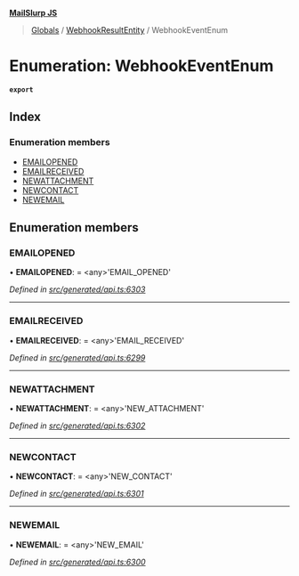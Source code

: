 **[MailSlurp JS](../README.md)**

> [Globals](../README.md) / [WebhookResultEntity](../modules/webhookresultentity.md) / WebhookEventEnum

# Enumeration: WebhookEventEnum

**`export`** 

## Index

### Enumeration members

* [EMAILOPENED](webhookresultentity.webhookeventenum.md#emailopened)
* [EMAILRECEIVED](webhookresultentity.webhookeventenum.md#emailreceived)
* [NEWATTACHMENT](webhookresultentity.webhookeventenum.md#newattachment)
* [NEWCONTACT](webhookresultentity.webhookeventenum.md#newcontact)
* [NEWEMAIL](webhookresultentity.webhookeventenum.md#newemail)

## Enumeration members

### EMAILOPENED

•  **EMAILOPENED**:  = \<any>'EMAIL\_OPENED'

*Defined in [src/generated/api.ts:6303](https://github.com/mailslurp/mailslurp-client/blob/730b817/src/generated/api.ts#L6303)*

___

### EMAILRECEIVED

•  **EMAILRECEIVED**:  = \<any>'EMAIL\_RECEIVED'

*Defined in [src/generated/api.ts:6299](https://github.com/mailslurp/mailslurp-client/blob/730b817/src/generated/api.ts#L6299)*

___

### NEWATTACHMENT

•  **NEWATTACHMENT**:  = \<any>'NEW\_ATTACHMENT'

*Defined in [src/generated/api.ts:6302](https://github.com/mailslurp/mailslurp-client/blob/730b817/src/generated/api.ts#L6302)*

___

### NEWCONTACT

•  **NEWCONTACT**:  = \<any>'NEW\_CONTACT'

*Defined in [src/generated/api.ts:6301](https://github.com/mailslurp/mailslurp-client/blob/730b817/src/generated/api.ts#L6301)*

___

### NEWEMAIL

•  **NEWEMAIL**:  = \<any>'NEW\_EMAIL'

*Defined in [src/generated/api.ts:6300](https://github.com/mailslurp/mailslurp-client/blob/730b817/src/generated/api.ts#L6300)*
